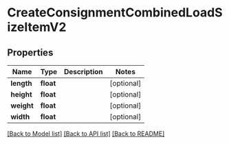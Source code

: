 # CreateConsignmentCombinedLoadSizeItemV2

## Properties
Name | Type | Description | Notes
------------ | ------------- | ------------- | -------------
**length** | **float** |  | [optional] 
**height** | **float** |  | [optional] 
**weight** | **float** |  | [optional] 
**width** | **float** |  | [optional] 

[[Back to Model list]](../README.md#documentation-for-models) [[Back to API list]](../README.md#documentation-for-api-endpoints) [[Back to README]](../README.md)

